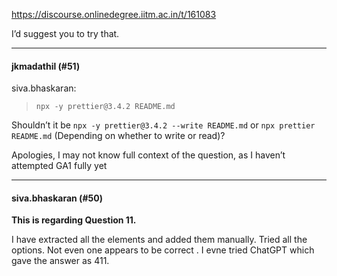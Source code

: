 https://discourse.onlinedegree.iitm.ac.in/t/161083

I’d suggest you to try that.</p><hr>

<h4>jkmadathil (#51)</h4>
<aside class="quote group-ds-students" data-post="49" data-topic="161083" data-username="siva.bhaskaran">
<div class="title">
<div class="quote-controls"></div>
 siva.bhaskaran:</div>
<blockquote>
<p><code>npx -y prettier@3.4.2 README.md</code></p>
</blockquote>
</aside>
<p>Shouldn’t it be <code>npx -y prettier@3.4.2 --write README.md</code> or <code>npx prettier README.md</code> (Depending on whether to write or read)?</p>
<p>Apologies, I may not know full context of the question, as I haven’t attempted GA1 fully yet</p><hr>

<h4>siva.bhaskaran (#50)</h4>
<p><strong>This is regarding Question 11.</strong></p>
<p>I have extracted all the elements and added them manually. Tried all the options. Not even one appears to be correct . I evne tried ChatGPT which gave the answer as 411.